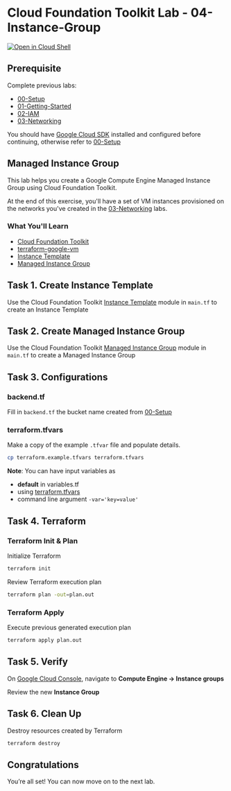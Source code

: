 
# Cloud Foundation Toolkit Lab - 04-Instance-Group
[![Open in Cloud Shell](https://gstatic.com/cloudssh/images/open-btn.svg)](https://ssh.cloud.google.com/cloudshell/editor?cloudshell_git_repo=https%3A%2F%2Fgithub.com%2Fterraform-google-modules%2Fcloud-foundation-training&cloudshell_git_branch=master&cloudshell_open_in_editor=main.tf&cloudshell_tutorial=README.md&cloudshell_working_dir=04-Instance-Group)

## Prerequisite

Complete previous labs:

* [00-Setup](https://github.com/terraform-google-modules/cloud-foundation-training/tree/master/00-Setup/README.md)
* [01-Getting-Started](https://github.com/terraform-google-modules/cloud-foundation-training/tree/master/01-Getting-Started/README.md)
* [02-IAM](https://github.com/terraform-google-modules/cloud-foundation-training/tree/master/02-IAM/README.md)
* [03-Networking](https://github.com/terraform-google-modules/cloud-foundation-training/tree/master/03-Networking/README.md)

You should have [Google Cloud SDK](https://cloud.google.com/sdk/docs/downloads-interactive) installed and configured before continuing, otherwise refer to [00-Setup](https://github.com/terraform-google-modules/cloud-foundation-training/tree/master/00-Setup/README.md)

## Managed Instance Group

This lab helps you create a Google Compute Engine Managed Instance Group using Cloud Foundation Toolkit.

At the end of this exercise, you'll have a set of VM instances provisioned on the networks you've created in the [03-Networking](https://github.com/terraform-google-modules/cloud-foundation-training/tree/master/03-Networking/README.md) labs.

### What You'll Learn

* [Cloud Foundation Toolkit](https://cloud.google.com/foundation-toolkit/)
* [terraform-google-vm](https://github.com/terraform-google-modules/terraform-google-vm)
* [Instance Template](https://cloud.google.com/compute/docs/instance-templates/)
* [Managed Instance Group](https://cloud.google.com/compute/docs/instance-groups/)

## Task 1. Create Instance Template

Use the Cloud Foundation Toolkit [Instance Template](https://github.com/terraform-google-modules/terraform-google-vm/tree/master/modules/instance_template) module in `main.tf` to create an Instance Template

## Task 2. Create Managed Instance Group

Use the Cloud Foundation Toolkit [Managed Instance Group](https://github.com/terraform-google-modules/terraform-google-vm/tree/master/modules/mig) module in `main.tf` to create a Managed Instance Group

## Task 3. Configurations

### backend.tf

Fill in `backend.tf` the bucket name created from [00-Setup](https://github.com/terraform-google-modules/cloud-foundation-training/tree/master/00-Setup/README.md)

### terraform.tfvars

Make a copy of the example `.tfvar` file and populate details.
```bash
cp terraform.example.tfvars terraform.tfvars
```

**Note**: You can have input variables as

* **default** in variables.tf
* using [terraform.tfvars](https://www.terraform.io/docs/configuration/variables.html#variable-definitions-tfvars-files)
* command line argument `-var='key=value'`

## Task 4. Terraform

### Terraform Init & Plan
Initialize Terraform
```bash
terraform init
```

Review Terraform execution plan
```bash
terraform plan -out=plan.out
```

### Terraform Apply

Execute previous generated execution plan

```bash
terraform apply plan.out
```

## Task 5. Verify

On [Google Cloud Console](https://console.cloud.google.com/), navigate to **Compute Engine -> Instance groups**

Review the new **Instance Group**

## Task 6. Clean Up

Destroy resources created by Terraform

```bash
terraform destroy
```

## Congratulations

<walkthrough-conclusion-trophy></walkthrough-conclusion-trophy>

You’re all set! You can now move on to the next lab.
